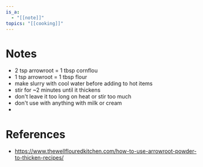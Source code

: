 ```yaml
---
is_a:
  - "[[note]]"
topics: "[[cooking]]"
---
```


# Notes
- 2 tsp arrowroot = 1 tbsp cornflou
- 1 tsp arrowroot = 1 tbsp flour
- make slurry with cool water before adding to hot items
- stir for ~2 minutes until it thickens
- don't leave it too long on heat or stir too much
- don't use with anything with milk or cream
- 

# References
- https://www.thewellflouredkitchen.com/how-to-use-arrowroot-powder-to-thicken-recipes/